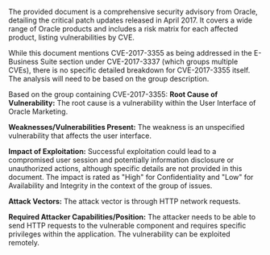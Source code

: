 The provided document is a comprehensive security advisory from Oracle, detailing the critical patch updates released in April 2017. It covers a wide range of Oracle products and includes a risk matrix for each affected product, listing vulnerabilities by CVE.

While this document mentions CVE-2017-3355 as being addressed in the E-Business Suite section under CVE-2017-3337 (which groups multiple CVEs), there is no specific detailed breakdown for CVE-2017-3355 itself. The analysis will need to be based on the group description.

Based on the group containing CVE-2017-3355:
**Root Cause of Vulnerability:** The root cause is a vulnerability within the User Interface of Oracle Marketing.

**Weaknesses/Vulnerabilities Present:** The weakness is an unspecified vulnerability that affects the user interface.

**Impact of Exploitation:** Successful exploitation could lead to a compromised user session and potentially information disclosure or unauthorized actions, although specific details are not provided in this document. The impact is rated as "High" for Confidentiality and "Low" for Availability and Integrity in the context of the group of issues.

**Attack Vectors:** The attack vector is through HTTP network requests.

**Required Attacker Capabilities/Position:** The attacker needs to be able to send HTTP requests to the vulnerable component and requires specific privileges within the application. The vulnerability can be exploited remotely.